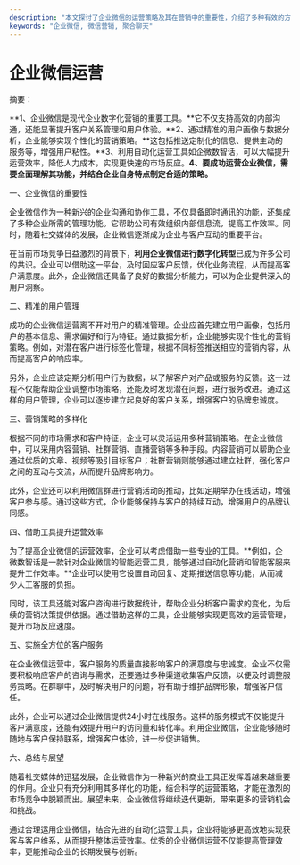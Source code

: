 ```yaml
---
description: "本文探讨了企业微信的运营策略及其在营销中的重要性，介绍了多种有效的方法和工具。"
keywords: "企业微信, 微信营销, 聚合聊天"
---
```

# 企业微信运营

摘要：

**1、企业微信是现代企业数字化营销的重要工具。**它不仅支持高效的内部沟通，还能显著提升客户关系管理和用户体验。**2、通过精准的用户画像与数据分析，企业能够实现个性化的营销策略。**这包括推送定制化的信息、提供主动的服务等，增强用户粘性。**3、利用自动化运营工具如企微数智话，可以大幅提升运营效率，降低人力成本，实现更快速的市场反应。**4、要成功运营企业微信，需要全面理解其功能，并结合企业自身特点制定合适的策略。**

一、企业微信的重要性

企业微信作为一种新兴的企业沟通和协作工具，不仅具备即时通讯的功能，还集成了多种企业所需的管理功能。它帮助公司有效组织内部信息流，提高工作效率。同时，随着社交媒体的发展，企业微信逐渐成为企业与客户互动的重要平台。

在当前市场竞争日益激烈的背景下，**利用企业微信进行数字化转型**已成为许多公司的共识。企业可以借助这一平台，及时回应客户反馈，优化业务流程，从而提高客户满意度。此外，企业微信还具备了良好的数据分析能力，可以为企业提供深入的用户洞察。

二、精准的用户管理

成功的企业微信运营离不开对用户的精准管理。企业应首先建立用户画像，包括用户的基本信息、需求偏好和行为特征。通过数据分析，企业能够实现个性化的营销策略。例如，对潜在客户进行标签化管理，根据不同标签推送相应的营销内容，从而提高客户的响应率。

另外，企业应该定期分析用户行为数据，以了解客户对产品或服务的反馈。这一过程不仅能帮助企业调整市场策略，还能及时发现潜在问题，进行服务改进。通过这样的用户管理，企业可以逐步建立起良好的客户关系，增强客户的品牌忠诚度。

三、营销策略的多样化

根据不同的市场需求和客户特征，企业可以灵活运用多种营销策略。在企业微信中，可以采用内容营销、社群营销、直播营销等多种手段。内容营销可以帮助企业通过优质的文章、视频等吸引目标客户；社群营销则能够通过建立社群，强化客户之间的互动与交流，从而提升品牌影响力。

此外，企业还可以利用微信群进行营销活动的推动，比如定期举办在线活动，增强客户参与感。通过这些方式，企业能够保持与客户的持续互动，增强用户的品牌认同感。

四、借助工具提升运营效率

为了提高企业微信的运营效率，企业可以考虑借助一些专业的工具。**例如，企微数智话是一款针对企业微信的智能运营工具，能够通过自动化营销和智能客服来提升工作效率。**企业可以使用它设置自动回复、定期推送信息等功能，从而减少人工客服的负担。

同时，该工具还能对客户咨询进行数据统计，帮助企业分析客户需求的变化，为后续的营销决策提供依据。通过借助这样的工具，企业能够实现更高效的运营管理，提升市场反应速度。

五、实施全方位的客户服务

在企业微信运营中，客户服务的质量直接影响客户的满意度与忠诚度。企业不仅需要积极响应客户的咨询与需求，还要通过多种渠道收集客户反馈，以便及时调整服务策略。在群聊中，及时解决用户的问题，将有助于维护品牌形象，增强客户信任。

此外，企业可以通过企业微信提供24小时在线服务。这样的服务模式不仅能提升客户满意度，还能有效提升用户的访问量和转化率。利用企业微信，企业能够随时随地与客户保持联系，增强客户体验，进一步促进销售。

六、总结与展望

随着社交媒体的迅猛发展，企业微信作为一种新兴的商业工具正发挥着越来越重要的作用。企业只有充分利用其多样化的功能，结合科学的运营策略，才能在激烈的市场竞争中脱颖而出。展望未来，企业微信将继续迭代更新，带来更多的营销机会和挑战。

通过合理运用企业微信，结合先进的自动化运营工具，企业将能够更高效地实现获客与客户维系，从而提升整体运营效率。优秀的企业微信运营不仅能提高管理效率，更能推动企业的长期发展与创新。
